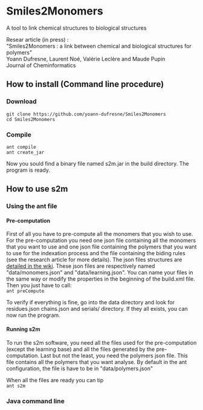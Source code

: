 # Smiles2Monomers
A tool to link chemical structures to biological structures

Resear article (in press) :  
"Smiles2Monomers : a link between chemical and biological structures for polymers"  
Yoann Dufresne, Laurent Noé, Valérie Leclère and Maude Pupin  
Journal of Cheminformatics

## How to install (Command line procedure)

### Download
`git clone https://github.com/yoann-dufresne/Smiles2Monomers`  
`cd Smiles2Monomers`

### Compile
`ant compile`  
`ant create_jar`

Now you sould find a binary file named s2m.jar in the build directory. The program is ready.

## How to use s2m

### Using the ant file

#### Pre-computation
First of all you have to pre-compute all the monomers that you wish to use.  
For the pre-computation you need one json file containing all the monomers that you want to use and one json file containing the polymers that you want to use for the indexation process and the file containing the biding rules (see the research article for more details). The json files structures are [detailed in the wiki](https://github.com/yoann-dufresne/Smiles2Monomers/wiki/Json-formats). These json files are respectively named "data/monomers.json" and "data/learning.json". You can name your files in the same way or modify the properties in the beginning of the build.xml file.  
Then you just have to call:  
`ant preCompute`

To verify if everything is fine, go into the data directory and look for residues.json chains.json and serials/ directory. If they all exists, you can now run the program.

#### Running s2m
To run the s2m software, you need all the files used for the pre-computation (except the learning base) and all the files generated by the pre-computation. Last but not the least, you need the polymers json file. This file contains all the polymers that you want analyse. By default in the ant configuration, the file is have to be in "data/polymers.json"

When all the files are ready you can tip  
`ant s2m`

### Java command line
